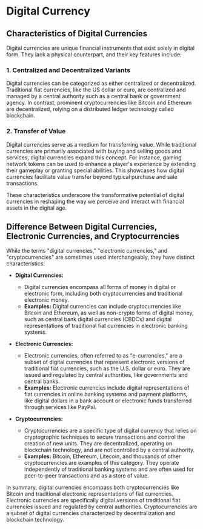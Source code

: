 # Digital Currency

## Characteristics of Digital Currencies

Digital currencies are unique financial instruments that exist solely in digital form. They lack a physical counterpart, and their key features include:

### 1. Centralized and Decentralized Variants

Digital currencies can be categorized as either centralized or decentralized. Traditional fiat currencies, like the US dollar or euro, are centralized and managed by a central authority such as a central bank or government agency. In contrast, prominent cryptocurrencies like Bitcoin and Ethereum are decentralized, relying on a distributed ledger technology called blockchain.

### 2. Transfer of Value

Digital currencies serve as a medium for transferring value. While traditional currencies are primarily associated with buying and selling goods and services, digital currencies expand this concept. For instance, gaming network tokens can be used to enhance a player's experience by extending their gameplay or granting special abilities. This showcases how digital currencies facilitate value transfer beyond typical purchase and sale transactions.

These characteristics underscore the transformative potential of digital currencies in reshaping the way we perceive and interact with financial assets in the digital age.

## Difference Between Digital Currencies, Electronic Currencies, and Cryptocurrencies

While the terms "digital currencies," "electronic currencies," and "cryptocurrencies" are sometimes used interchangeably, they have distinct characteristics:

- **Digital Currencies:**
     * Digital currencies encompass all forms of money in digital or electronic form, including both cryptocurrencies and traditional electronic money.
     * **Examples:** Digital currencies can include cryptocurrencies like Bitcoin and Ethereum, as well as non-crypto forms of digital money, such as central bank digital currencies (CBDCs) and digital representations of traditional fiat currencies in electronic banking systems.

- **Electronic Currencies:**
     *  Electronic currencies, often referred to as "e-currencies," are a subset of digital currencies that represent electronic versions of traditional fiat currencies, such as the U.S. dollar or euro. They are issued and regulated by central authorities, like governments and central banks.
     * **Examples:** Electronic currencies include digital representations of fiat currencies in online banking systems and payment platforms, like digital dollars in a bank account or electronic funds transferred through services like PayPal.
- **Cryptocurrencies:**
    * Cryptocurrencies are a specific type of digital currency that relies on cryptographic techniques to secure transactions and control the creation of new units. They are decentralized, operating on blockchain technology, and are not controlled by a central authority.
    * **Examples:** Bitcoin, Ethereum, Litecoin, and thousands of other cryptocurrencies are examples of this category. They operate independently of traditional banking systems and are often used for peer-to-peer transactions and as a store of value.

In summary, digital currencies encompass both cryptocurrencies like Bitcoin and traditional electronic representations of fiat currencies. Electronic currencies are specifically digital versions of traditional fiat currencies issued and regulated by central authorities. Cryptocurrencies are a subset of digital currencies characterized by decentralization and blockchain technology.